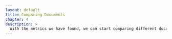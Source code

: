 ```yaml
---
layout: default
title: Comparing Documents
chapter: 4
description: >
  With the metrics we have found, we can start comparing different documents.
---
```

